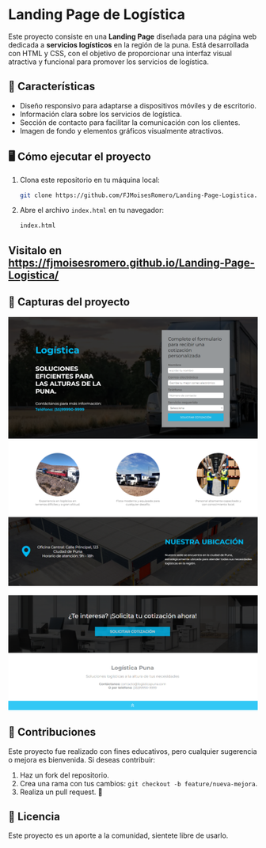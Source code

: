 # Landing Page de Logística

Este proyecto consiste en una **Landing Page** diseñada para una página web dedicada a **servicios logísticos** en la región de la puna. Está desarrollada con HTML y CSS, con el objetivo de proporcionar una interfaz visual atractiva y funcional para promover los servicios de logística.

## 🚀 Características

- Diseño responsivo para adaptarse a dispositivos móviles y de escritorio.
- Información clara sobre los servicios de logística.
- Sección de contacto para facilitar la comunicación con los clientes.
- Imagen de fondo y elementos gráficos visualmente atractivos.

## 🖥️ Cómo ejecutar el proyecto

1. Clona este repositorio en tu máquina local:
    ```bash
    git clone https://github.com/FJMoisesRomero/Landing-Page-Logistica.git
    ```

2. Abre el archivo `index.html` en tu navegador:
    ```bash
    index.html
    ```
## Visitalo en https://fjmoisesromero.github.io/Landing-Page-Logistica/

## 📸 Capturas del proyecto

![Captura 1](images/1.png)
![Captura 2](images/2.png)
![Captura 3](images/3.png)


## 🤝 Contribuciones

Este proyecto fue realizado con fines educativos, pero cualquier sugerencia o mejora es bienvenida. Si deseas contribuir:

1. Haz un fork del repositorio.
2. Crea una rama con tus cambios: `git checkout -b feature/nueva-mejora`.
3. Realiza un pull request. 🚀

## 📝 Licencia

Este proyecto es un aporte a la comunidad, sientete libre de usarlo.

